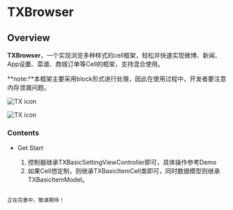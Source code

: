 # TXBrowser

## Overview

**TXBrowser**，一个实现浏览多种样式的cell框架，轻松并快速实现微博、新闻、App设置、菜谱、商城订单等Cell的框架，支持混合使用。

**note:**本框架主要采用block形式进行处理，因此在使用过程中，开发者要注意内存泄漏问题。

![TX icon](http://image.tingxins.cn/TXBrowser/browser-setting.png)

![TX icon](http://image.tingxins.cn/TXBrowser/browser-jd.png)

### Contents

- Get Start

	1. 控制器继承TXBasicSettingViewController即可，具体操作参考Demo
	2. 如果Cell想定制，则继承TXBasicItemCell类即可，同时数据模型则继承TXBasicItemModel。

```

正在完善中，敬请期待！

```


